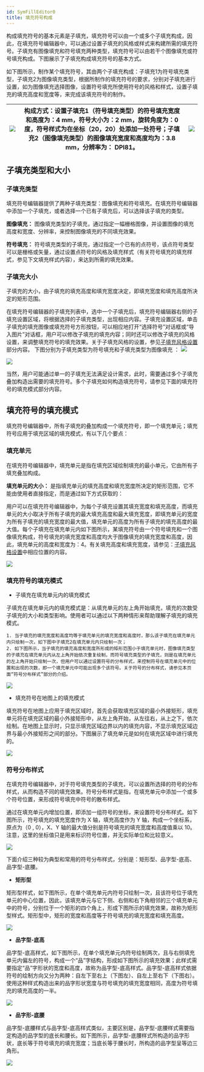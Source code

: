```yaml
---
id: SymFillEditor0
title: 填充符号构成
---
```

构成填充符号的基本元素是子填充，填充符号可以由一个或多个子填充构成，因此，在填充符号编辑器中，可以通过设置子填充的风格或样式来构建所需的填充符号。子填充有图像填充和符号填充两种类型，填充符号可以由若干个图像填充或符号填充构成。下图展示了子填充构成填充符号的基本方式。

如下图所示，制作某个填充符号，其由两个子填充构成：子填充1为符号填充类型，子填充2为图像填充类型，根据所制作的填充符号的要求，分别对子填充进行设置，如为图像填充选择图像，设置符号填充所使用符号的风格和样式，设置子填充的填充高度和宽度等，来完成该填充符号的制作。

![](img/SymFillEditor0t1.png) |构成方式：设置子填充1（符号填充类型）的符号填充宽度和高度为：4 mm，符号大小为：2 mm，旋转角度为：0度，符号样式为在坐标（20，20）处添加一处符号；子填充2（图像填充类型）的图像填充宽度和高度均为：3.8 mm，分辨率为： DPI81。| ![](img/SymFillEditor0t2.png)  
---|---|---  

## 子填充类型和大小

### 子填充类型

填充符号编辑器提供了两种子填充类型：图像填充和符号填充。在填充符号编辑器中添加一个子填充，或者选择一个已有子填充后，可以选择该子填充的类型。

**图像填充：** 图像填充类型的子填充，通过指定一幅栅格图像，并设置图像的填充高度和宽度、分辨率，来控制图像填充的不同填充效果。

**符号填充：**
符号填充类型的子填充，通过指定一个已有的点符号，该点符号类型可以是栅格或矢量，通过设置点符号的风格及填充样式（有关符号填充的填充样式，参见下文填充样式内容），来达到所需的填充效果。

### 子填充大小

子填充的大小，由子填充的填充高度和填充宽度决定，即填充宽度和填充高度所决定的矩形范围。

在填充符号编辑器的子填充列表中，选中一个子填充后，填充符号编辑器右侧的子填充设置区域，将根据选择的子填充类型，出现相应内容。子填充设置区域，单击子填充的填充图像或填充符号方形按钮，可以相应地打开“选择符号”对话框或“导入图片”对话框，用户可以修改子填充的填充内容；同时还可以修改子填充的风格设置，来调整填充符号的填充效果。关于子填充风格的设置，参见[子填充风格设置](SymFillEditor4.htm)部分内容。
下图分别为子填充类型为符号填充和子填充类型为图像填充 ：
![](img/SymFillEditor0t3.png)  

![](img/SymFillEditor0t4.png)  

当然，用户可能通过单一的子填充无法满足设计需求，此时，需要通过多个子填充叠加构造出需要的填充符号。多个子填充如何构造填充符号，请参见下面的填充符号的填充模式部分内容。

## 填充符号的填充模式

填充符号编辑器中，所有子填充的叠加构成一个填充符号，即一个填充单元；填充符号应用于填充区域的填充模式，有以下几个要点：

### 填充单元

在填充符号编辑器中，填充单元是指在填充区域绘制填充的最小单元，它由所有子填充叠加构成。

**填充单元的大小：** 是指填充单元的填充高度和填充宽度所决定的矩形范围，它不能由使用者直接指定，而是通过如下方式获取的：

用户可以在填充符号编辑器中，为每个子填充设置其填充宽度和填充高度，而填充单元的大小取决于所有子填充的最大填充高度和最大填充宽度，即填充单元的宽度为所有子填充的填充宽度的最大值，填充单元的高度为所有子填充的填充高度的最大值。每个子填充在填充单元内如下图所示，某填充符号由一个符号填充和一个图像填充构成，符号填充的填充宽度和高度均大于图像填充的填充宽度和高度，因此，填充单元的高度和宽度为：4。有关填充高度和填充宽度，请参见：[子填充风格设置](SymFillEditor4.htm)中相应位置的内容。

![](img/SymFillEditor0t5.png)  


### 填充符号的填充模式

* 子填充在填充单元内的填充模式 

子填充在填充单元内的填充模式是：从填充单元的左上角开始填充，填充的次数受子填充的大小和类型影响。使用者可以通过以下两种情形来帮助理解子填充的填充模式。

    1. 当子填充的填充宽度和高度均等于填充单元的填充宽度和高度时，那么该子填充在填充单元内只绘制一次，如下图中子填充2在填充单元内只绘制一次；
    2. 如下图所示，当子填充的填充高度和宽度所形成的矩形范围小于填充单元时，图像填充类型的子填充在填充单元内从左上角开始依次重复绘制，而符号填充类型的子填充，则是在填充单元的左上角开始只绘制一次，但用户可以通过设置符号的分布样式，来控制符号在填充单元中的位置和出现的次数，即一个填充单元中可能出现多个该符号。关于符号的分布样式，请参见本页面“符号分布样式”部分的介绍。 
![](img/SymFillEditor0t11.png)  

* 填充符号在地图上的填充模式 

填充符号在地图上应用于填充区域时，首先会获取填充区域的最小外接矩形，填充单元将在填充区域的最小外接矩形中，从左上角开始，从左往右，从上之下，依次绘制。在地图上显示时，只显示填充区域边界以内的填充内容，不显示填充区域边界与最小外接矩形之间的部分。下图展示了填充单元是如何在填充区域中进行填充的。

![](img/SymFillEditor0t6.png)  


### 符号分布样式

在填充符号编辑器中，对于符号填充类型的子填充，可以设置所选择的符号的分布样式，从而构造不同的填充效果。符号分布样式是指，在填充单元中添加一个或多个符号位置，来形成符号填充中符号的散布样式。

通过在填充单元内增加位置，即添加一组符号的坐标，来设置符号分布样式。如下图所示，符号填充的填充宽度作为 X 轴，填充高度作为 Y
轴，构成一个坐标系，原点为（0 , 0），X、Y 轴的最大值分别是符号填充的填充宽度和高度值乘以
10。注意，这里的坐标值只是用来标识符号位置，并无实际单位和比较意义。

![](img/SymFillEditor0t7.png)  


下面介绍三种较为典型和常用的符号分布样式，分别是：矩形型、品字型-底高、品字型-底腰。

* **矩形型**

矩形型样式，如下图所示，在单个填充单元内符号只绘制一次，且该符号位于填充单元的中心位置，因此，该填充单元与它下侧、右侧和右下角相邻的三个填充单元中的符号，分别位于一个矩形的四个角上，形成下图所示的填充效果，故称为矩形型样式。矩形型中，矩形的宽度和高度等于符号填充的填充宽度和填充高度。

![](img/SymFillEditor0t8.png)  

* **品字型-底高**

品字型-底高样式，如下图所示，在单个填充单元内符号绘制两次，且与右侧填充单元内偏左的符号，构成一个“品”字结构，形成如下图所示的填充效果；此样式需要指定“品”字形状的宽度和高度，故称为品字型-底高样式。品字型-底高样式依据符号的绘制方向又分为两种：自左下至右上（下图左）、自左上至右下（下图右）。使用这种样式构造出来的品字形状宽度与符号填充的填充宽度相同，高度为符号填充的填充高度的一半。

![](img/SymFillEditor0t9.png)  

* **品字形-底腰**

品字型-底腰样式与品字型-底高样式类似，主要区别是，品字型-底腰样式需要指定构造的品字型的底长和腰长。如下图所示，品字型-底腰样式所构造的品字形状，底长等于符号填充的填充宽度；当底长等于腰长时，所构造的品字型呈等边三角形。

![](img/SymFillEditor0t10.png)  


